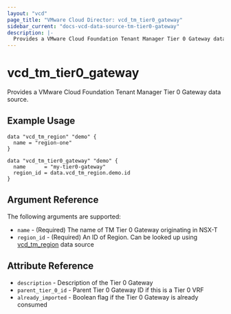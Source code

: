 ```yaml
---
layout: "vcd"
page_title: "VMware Cloud Director: vcd_tm_tier0_gateway"
sidebar_current: "docs-vcd-data-source-tm-tier0-gateway"
description: |-
  Provides a VMware Cloud Foundation Tenant Manager Tier 0 Gateway data source.
---
```


# vcd\_tm\_tier0\_gateway

Provides a VMware Cloud Foundation Tenant Manager Tier 0 Gateway data source.

## Example Usage

```hcl
data "vcd_tm_region" "demo" {
  name = "region-one"
}

data "vcd_tm_tier0_gateway" "demo" {
  name      = "my-tier0-gateway"
  region_id = data.vcd_tm_region.demo.id
}
```

## Argument Reference

The following arguments are supported:

* `name` - (Required) The name of TM Tier 0 Gateway originating in NSX-T 
* `region_id` - (Required) An ID of Region. Can be looked up using
  [vcd_tm_region](/providers/vmware/vcd/latest/docs/data-sources/tm_region) data source

## Attribute Reference

* `description` - Description of the Tier 0 Gateway
* `parent_tier_0_id` - Parent Tier 0 Gateway ID if this is a Tier 0 VRF
* `already_imported` - Boolean flag if the Tier 0 Gateway is already consumed
